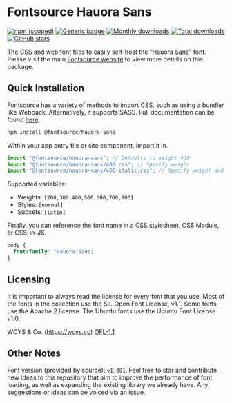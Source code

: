 # Fontsource Hauora Sans

[![npm (scoped)](https://img.shields.io/npm/v/@fontsource/hauora-sans?color=brightgreen)](https://www.npmjs.com/package/@fontsource/hauora-sans) [![Generic badge](https://img.shields.io/badge/fontsource-passing-brightgreen)](https://github.com/fontsource/fontsource) [![Monthly downloads](https://badgen.net/npm/dm/@fontsource/hauora-sans)](https://github.com/fontsource/fontsource) [![Total downloads](https://badgen.net/npm/dt/@fontsource/hauora-sans)](https://github.com/fontsource/fontsource) [![GitHub stars](https://img.shields.io/github/stars/fontsource/fontsource.svg?style=social&label=Star)](https://github.com/fontsource/fontsource/stargazers)

The CSS and web font files to easily self-host the “Hauora Sans” font. Please visit the main [Fontsource website](https://fontsource.org/fonts/hauora-sans) to view more details on this package.

## Quick Installation

Fontsource has a variety of methods to import CSS, such as using a bundler like Webpack. Alternatively, it supports SASS. Full documentation can be found [here](https://beta.fontsource.org/docs/getting-started/introduction).

```javascript
npm install @fontsource/hauora-sans
```

Within your app entry file or site component, import it in.

```javascript
import "@fontsource/hauora-sans"; // Defaults to weight 400
import "@fontsource/hauora-sans/400.css"; // Specify weight
import "@fontsource/hauora-sans/400-italic.css"; // Specify weight and style

```

Supported variables:
- Weights: `[200,300,400,500,600,700,800]`
- Styles: `[normal]`
- Subsets: `[latin]`

Finally, you can reference the font name in a CSS stylesheet, CSS Module, or CSS-in-JS.

```css
body {
  font-family: "Hauora Sans;
}
```

## Licensing
It is important to always read the license for every font that you use.
Most of the fonts in the collection use the SIL Open Font License, v1.1. Some fonts use the Apache 2 license. The Ubuntu fonts use the Ubuntu Font License v1.0.

WCYS & Co. (https://wcys.co)
[OFL-1.1](https://github.com/WCYS-Co/Hauora-Sans/blob/master/OFL.txt)

## Other Notes
Font version (provided by source): `v1.001`.
Feel free to star and contribute new ideas to this repository that aim to improve the performance of font loading, as well as expanding the existing library we already have. Any suggestions or ideas can be voiced via an [issue](https://github.com/fontsource/fontsource/issues).